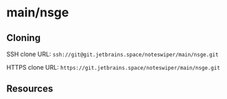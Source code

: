 # main/nsge

## Cloning

SSH clone URL: `ssh://git@git.jetbrains.space/noteswiper/main/nsge.git`

HTTPS clone URL: `https://git.jetbrains.space/noteswiper/main/nsge.git`

## Resources
